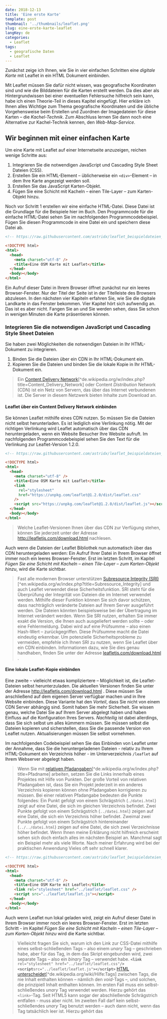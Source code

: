 ```yaml
---
date: 2018-12-13
title: 'Eine erste Karte'
template: post
thumbnail: '../thumbnails/leaflet.png'
slug: eine-erste-karte-leaflet
langKey: de
categories:
  - Leaflet
tags:
  - geografische Daten
  - Leaflet
---
```


Zunächst zeige ich Ihnen, wie Sie in vier einfachen Schritten eine _digitale Karte_ mit Leaflet in ein HTML Dokument einbinden.

Mit Leaflet müssen Sie dafür nicht wissen, was geografische Koordinaten sind und wie die Bilddateien für die Karten erstellt werden. Da dies aber als Hintergrundwissen bei einer eventuellen Fehlersuche hilfreich sein kann, habe ich einen Theorie-Teil in dieses Kapitel eingefügt. Hier erkläre ich Ihnen alles Wichtige zum Thema geografische Koordinaten und die übliche Vorgehensweise beim Erstellen und Zuordnen der Imagedateien für diese Karten – die _Kachel-Technik_. Zum Abschluss lernen Sie dann noch eine Alternative zur Kachel-Technik kennen, den _Web-Map-Service_.

## Wir beginnen mit einer einfachen Karte

Um eine Karte mit Leaflet auf einer Internetseite anzuzeigen, reichen wenige Schritte aus:

1. Integrieren Sie die notwendigen JavaScript und Cascading Style Sheet Dateien (CSS).
2. Erstellen Sie ein HTML-Element – üblicherweise ein `<div>`-Element – in dem Ihre Karte angezeigt werden soll.
3. Erstellen Sie das JavaScript Karten-Objekt.
4. Fügen Sie eine Schicht mit Kacheln – einen Tile-Layer – zum Karten-Objekt hinzu.

Noch vor Schritt 1 erstellen wir eine einfache HTML-Datei. Diese Datei ist die Grundlage für die Beispiele hier im Buch. Den Programmcode für die einfache HTML-Datei sehen Sie im nachfolgenden Programmcodebeispiel. Fügen Sie diesen Programmcode in eine Datei ein und speichern diese Datei ab.

```html
<!-- https://raw.githubusercontent.com/astridx/leaflet_beispieldateien_zum_Buch/master/version3_2021/1/index_999.html-->

<!DOCTYPE html>
<html>
  <head>
    <meta charset="utf-8" />
    <title>Eine OSM Karte mit Leaflet</title>
  </head>
  <body></body>
</html>

```

Ein Aufruf dieser Datei in Ihrem Browser öffnet zunächst nur ein leeres Browser-Fenster. Nur der Titel der Seite ist in der Titelleiste des Browsers abzulesen. In den nächsten vier Kapiteln erfahren Sie, wie Sie die digitale Landkarte in das Fenster bekommen. Vier Kapitel hört sich aufwendig an. Das ist es aber nicht. Fangen Sie an und Sie werden sehen, dass Sie schon in wenigen Minuten die Karte präsentieren können.

### Integrieren Sie die notwendigen JavaScript und Cascading Style Sheet Dateien

Sie haben zwei Möglichkeiten die notwendigen Dateien in Ihr HTML-Dokument zu integrieren.

1. Binden Sie die Dateien über ein CDN in Ihr HTML-Dokument ein.
2. Kopieren Sie die Dateien und binden Sie die lokale Kopie in Ihr HTML-Dokument ein.

> Ein [Content Delivery Network](https://de.wikipedia.org/w/index.php?title=Content_Delivery_Network)[^de.wikipedia.org/w/index.php?title=Content_Delivery_Network] oder Content _Distribution_ Network (CDN) ist ein Netz von Servern, das über das Internet verbundenen ist. Die Server in diesem Netzwerk bieten Inhalte zum Download an.

#### Leaflet über ein Content Delivery Network einbinden

Sie können Leaflet mithilfe eines CDN nutzen. So müssen Sie die Dateien nicht selbst herunterladen. Es ist lediglich eine Verlinkung nötig. Mit der richtigen Verlinkung wird Leaflet automatisch über das CDN heruntergeladen, wenn ein Website Besucher Ihre Website aufruft. Im nachfolgenden Programmcodebeispiel sehen Sie den Text für die Verlinkung zur Leaflet-Version 1.2.0.

```html
<!-- https://raw.githubusercontent.com/astridx/leaflet_beispieldateien_zum_Buch/master/version3_2021/1/index_998.html-->

<!DOCTYPE html>
<html>
  <head>
    <meta charset="utf-8" />
    <title>Eine OSM Karte mit Leaflet</title>
    <link
      rel="stylesheet"
      href="https://unpkg.com/leaflet@1.2.0/dist/leaflet.css"
    />
    <script src="https://unpkg.com/leaflet@1.2.0/dist/leaflet.js"></script>
  </head>
  <body></body>
</html>

```

> Welche Leaflet-Versionen Ihnen über das CDN zur Verfügung stehen, können Sie jederzeit unter der Adresse http://leafletjs.com/download.html nachlesen.

Auch wenn die Dateien der Leaflet Bibliothek nun automatisch über das CDN heruntergeladen werden: Ein Aufruf Ihrer Datei in Ihrem Browser öffnet immer noch ein leeres Browser-Fenster. Erst im letzten Schritt, im Kapitel _Fügen Sie eine Schicht mit Kacheln – einen Tile-Layer – zum Karten-Objekt hinzu_, wird die Karte sichtbar.

> Fast alle modernen Browser unterstützen [Subresource Integrity (SRI)](https://en.wikipedia.org/w/index.php?title=Subresource_Integrity)[^en.wikipedia.org/w/index.php?title=Subresource_Integrity] und auch Leaflet verwendet diese Sicherheitsfunktion. SRI steht für die Überprüfung der Integrität von Dateien die im Internet verwendet werden. Mithilfe dieser Funktion können Sie sich davor schützen, dass nachträglich veränderte Dateien auf Ihrem Server ausgeführt werden. Die Dateien könnten beispielsweise bei der Übertragung im Internet verändert werden. Wenn Sie SRI nutzen, erhalten Sie immer exakt die Version, die Ihnen auch ausgeliefert werden sollte – oder eine Fehlermeldung. Dabei wird auf eine Prüfsumme – also einen Hash-Wert – zurückgegriffen. Diese Prüfsumme macht die Datei eindeutig erkennbar. Um potenzielle Sicherheitsprobleme zu vermeiden, empfehle ich Ihnen SRI zu nutzen, wenn Sie Leaflet über ein CDN einbinden. Informationen dazu, wie Sie dies genau handhaben, finden Sie unter der Adresse [leafletjs.com/download.html](http://leafletjs.com/download.html) .

#### Eine lokale Leaflet-Kopie einbinden

Eine zweite – vielleicht etwas kompliziertere – Möglichkeit ist, die Leaflet-Dateien selbst herunterzuladen. Die aktuellen Versionen finden Sie unter der Adresse http://leafletjs.com/download.html . Diese müssen Sie anschließend auf dem eigenen Server verfügbar machen und in Ihre Website einbinden. Diese Variante hat den _Vorteil_, dass Sie nicht von einem CDN Server abhängig sind. Somit haben Sie mehr Sicherheit. Sie wissen genau, welche Datei Sie auf Ihrem Server abgelegt haben und haben Einfluss auf die Konfiguration Ihres Servers. _Nachteilig_ ist dabei allerdings, dass Sie sich selbst um alles kümmern müssen. Sie müssen selbst die Dateien kopieren und sicherstellen, dass Sie die passende Version von Leaflet nutzen. Aktualisierungen müssen Sie selbst vornehmen.

Im nachfolgenden Codebeispiel sehen Sie das Einbinden von Leaflet unter der Annahme, dass Sie die heruntergeladenen Dateien - relativ zu Ihrem HTML-Dokument ein Verzeichnis höher - im Unterverzeichnis `/leaflet` auf Ihrem Webserver abgelegt haben.

> Wenn Sie mit [relativen Pfadangaben](https://de.wikipedia.org/w/index.php?title=Pfadname)[^de.wikipedia.org/w/index.php?title=Pfadname] arbeiten, setzen Sie die Links innerhalb eines Projektes mit Hilfe von Punkten. Der große Vorteil von relativen Pfadangaben ist, dass Sie ein Projekt jederzeit in ein anderes Verzeichnis kopieren können ohne Pfadangaben korrigieren zu müssen. Bei einer relativen Pfadangabe bedeuten die Punkte folgendes: Ein Punkt gefolgt von einem Schrägstrich (`./datei.html`) zeigt auf eine Datei, die sich im gleichen Verzeichnis befindet. Zwei Punkte gefolgt von einem Schrägstrich (`../datei.html`) zeigen auf eine Datei, die sich ein Verzeichnis höher befindet. Zweimal zwei Punkte gefolgt von einem Schrägstrich hintereinander (`../../datei.html`) zeigen auf eine Datei, die sich zwei Verzeichnisse höher befindet. Wenn Ihnen meine Erklärung nicht hilfreich erscheint sehen sich doch einfach alles im nächsten Beispiel an. Manchmal sagt ein Beispiel mehr als viele Worte. Nach meiner Erfahrung wird bei der praktischen Anwendung Vieles oft sehr schnell klarer.

```html
<!-- https://raw.githubusercontent.com/astridx/leaflet_beispieldateien_zum_Buch/master/version3_2021/1/index_998a.html-->

<!DOCTYPE html>
<html>
  <head>
    <meta charset="utf-8" />
    <title>Eine OSM Karte mit Leaflet</title>
    <link rel="stylesheet" href="../leaflet/leaflet.css" />
    <script src="../leaflet/leaflet.js"></script>
  </head>
  <body></body>
</html>

```

Auch wenn Leaflet nun lokal geladen wird, zeigt ein Aufruf dieser Datei in Ihrem Browser immer noch ein leeres Browser-Fenster. Erst im letzten Schritt - im Kapitel _Fügen Sie eine Schicht mit Kacheln – einen Tile-Layer – zum Karten-Objekt hinzu_ wird die Karte sichtbar.

> Vielleicht fragen Sie sich, warum ich den Link zur CSS-Datei mithilfe eines selbst-schließenden Tags – also einem _unary_ Tag – geschrieben habe, aber für das Tag, in dem das Skript eingebunden wird, zwei separate Tags – also ein _binary_ Tag – verwendet habe. **`<link`** `rel="stylesheet" href="../leaflet/leaflet.css"`**`/>`**  **`<script`**`src="../leaflet/leaflet.js"`**`></script>`** [HTML unterscheidet](https://de.wikipedia.org/wiki/Hilfe:Tags)[^de.wikipedia.org/wiki/Hilfe:Tags] zwischen Tags, die nie Inhalt enthalten können – nämlich den _void_-Tags –, und solchen, die prinzipiell Inhalt enthalten können. Im ersten Fall muss ein selbst-schließendes _unary_ Tag verwendet werden. Hierzu gehört das `<link>`-Tag. Seit HTML5 kann sogar der abschließende Schrägstrich entfallen - muss aber nicht. Im zweiten Fall darf kein selbst-schließendes _unary_ Tag benutzt werden – auch dann nicht, wenn das Tag tatsächlich leer ist. Hierzu gehört das <script>-Tag.

#### Leaflet performant einbinden – defer oder async

In diesem Kapitel erkläre ich Ihnen, wie Sie Leaflet in Ihre Website einbinden können, ohne den Ladeprozess der Webseite zu unterbrechen. Falls Sie noch unsicher in der Anwendung von JavaScript sind und dieses Kapitel Sie eher verwirrt, dann dürfen sie es überspringen. Das Beachten der Performance können Sie auch erst angehen, wenn Sie die ersten Karten selbst erstellt haben. Lesen Sie in diesem Falle einfach im Kapitel _Erstellen Sie ein Element in dem Ihre Karte angezeigt werden soll_ weiter.

##### Was passiert genau, wenn eine Website geladen wird die im Kopfbereich ein Skript einbindet?

Sehen wir uns zunächst einmal an, was genau passiert, wenn ein Browser eine Website mit einem `<script>`-Tag lädt.

1. Als erstes lädt der Browser den Text der HTML-Seite.
2. Als nächstes beginnt er, den HTML-Code zu analysieren, also zu parsen.
3. Nun trifft der Parser auf das `<script>`-Tag, welches auf eine externe Skript-Datei verweist.
4. Der Browser fordert die Skript-Datei an. Einstweilen blockiert und stoppt der Parser seine Arbeit.
5. Je nach Größe der Datei ist das Skript nach einiger Zeit vollständig heruntergeladen und wird anschließend ausgeführt.
6. Nun endlich kann der Parser seine Arbeit fortsetzten und den Rest des
   HTML-Dokuments analysieren und am Ende im Browser anzeigen.

Wenn Sie sich diese Abfolge ansehen, können Sie sich vorstellen, dass Punkt vier das performante Laden der Website negativ beeinflusst. Der Ladevorgang der Website macht praktisch eine Pause. Solange bis alle Skripte heruntergeladen sind, passiert nichts mehr. Und wenn es eine Sache gibt, die Website-Besucher und Suchmaschinen nicht mögen, dann ist dies die Wartezeit beim Aufbau der Website.

##### Wie können Sie die Ladezeit positiv beeinflussen?

Um das im vorherigen Abschnitt beschriebene Problem zu umgehen wurde früher oft empfohlen, den JavaScript-Code möglichst nah am schließenden `<body>`-Tag in die Website zu integrieren. Zu dieser Empfehlung gibt es mit HTML5 zwei gute Alternativen – nämlich die Attribute [`defer`](https://wiki.selfhtml.org/wiki/HTML/Attribute/defer)[^https://wiki.selfhtml.org/wiki/HTML/Attribute/defer] und [`async`](https://wiki.selfhtml.org/wiki/HTML/Attribute/async)[^wiki.selfhtml.org/wiki/HTML/Attribute/async]. [^https://html.spec.whatwg.org/multipage/scripting.html#attr-script-defer]. 

Sofern Sie das Attribut `defer` verwenden, wird das Skript ausgeführt, wenn das HTML-Dokument geladen und für die Ansicht umgewandelt - also geparst - ist. Zum anderen können Sie das Attribut `async` einsetzten. Mit `async` wird Ihr Skript asynchron mit dem HTML-Dokument ausgeführt. Wenn Sie keines dieser Attribute explizit angegeben, wird erst das vollständige Skript geladen und ausgeführt und erst dann wird das Laden und Parsen des HTML-Dokuments fortgesetzt.

##### Was sollten Sie beim Einsatz von defer oder async mit Leaflet beachten?

Wenn Sie Ihre Karte auf Ihrer Website anzeigen, werden Sie nicht nur das Leaflet-Skript laden. Sie werden später noch eigenen JavaSript-Code schreiben. Dieser eigene Code setzt das Laden des Leaflet-Skripts voraus. Aus diesem Grund müssen Sie sicherstellen, dass die Leaflet Bibliothek vollständig geladen ist, bevor Ihr eigener Code ausgeführt wird. Dies können Sie mithilfe des _Eventhandlers_: `load`. Obwohl Ihr eigenes Skript voraussetzt, dass Leaflet vollständig geladen ist, können Sie das Attribut `async` verwenden. Sehen Sie selbst: Das folgende einfache Beispiel zeigt es Ihnen.

```html
<!-- https://raw.githubusercontent.com/astridx/leaflet_beispieldateien_zum_Buch/master/version3_2021/1/mymap_99.html-->

<html>
  <head>
    <title>Eine OSM Karte mit Leaflet</title>
    <link
      rel="stylesheet"
      href="https://unpkg.com/leaflet@1.2.0/dist/leaflet.css"
    />
  </head>
  <body>
    <div id="map" style="width: 600px; height: 400px"></div>
    <script src="mymap_99.js" async></script>
    <script
      src="https://unpkg.com/leaflet@1.2.0/dist/leaflet.js"
      async
    ></script>
  </body>
</html>

```

In ihrem eigenen Skript `mymap_99.js` müssen Sie mithilfe von `window.addEventListener('load', function() … )` das Laden des vollständigen HTML-Dokuments abwarte.

```js
// https://raw.githubusercontent.com/astridx/leaflet_beispieldateien_zum_Buch/master/version3_2021/1/mymap_99.js

window.addEventListener(
  "load",
  function () {
    var map = L.map("map", {
      center: [50.27264, 7.26469],
      zoom: 10,
    });
    L.tileLayer("http://{s}.tile.osm.org/{z}/{x}/{y}.png").addTo(map);
  },
  false
);

```

Alle weiteren Beispiele hier im Buch habe ich ohne das Attribut `async` erstellt, weil ich den Schwerpunkt auf die Verwendung von Leaflet selbst setzen wollte.

### Erstellen Sie ein Element in dem Ihre Karte angezeigt werden soll

Das Einfügen eines HTML-Elements in unser Grundgerüst dürfte für Sie kein Problem darstellen. Der Vollständigkeit halber habe ich diesen Schritt hier trotzdem eingefügt.

Setzen Sie ein `<div>`-Element mit einer bestimmten `ID` an die Stelle in Ihrem HTML-Dokument, an der Sie Ihre Karte anzeigen möchten. Stellen Sie dabei sicher, dass das `<div>`-Element, also der Kartencontainer, eine definierte Höhe hat.

> Der einfachste Weg einem HTML-Element eine feste Höhe zuzuordnen, ist das `style`-Attribut – also direkt im HTML-Element selbst. Weil hier im Buch _Leaflet_ das Hauptthema ist, verwende ich für das Einbinden von Stylesheets in den Beispielen diese einfache Methode. Durch das direkte Festlegen von
> Formaten gehen allerdings im praktischen Einsatz viele Vorteile verloren. Alternative Varianten zum Einbinden von Stylesheets finden Sie unter anderem unter der Adresse [https://wiki.selfhtml.org/wiki/CSS/alternative_Stylesheets](https://wiki.selfhtml.org/index.php?title=CSS/alternative_Stylesheets)[^wiki.selfhtml.org/wiki/HTML/Attribute/async].

Im nachfolgenden Programmcodeausschnitt sehen Sie die relevante Zeile `<div style="height: 180px;" id="mapid"></div>`.

```html
<!-- https://raw.githubusercontent.com/astridx/leaflet_beispieldateien_zum_Buch/master/version3_2021/1/index_997.html-->

<!DOCTYPE html>
<html>
  <head>
    <meta charset="utf-8" />
    <title>Eine OSM Karte mit Leaflet</title>
    <link rel="stylesheet" href="../leaflet/leaflet.css" />
    <script src="../leaflet/leaflet.js"></script>
  </head>
  <body>
    <div style="height: 180px" id="mapid"></div>
  </body>
</html>

```

So, nun ist das HTML-Dokument bereit ein Leaflet Kartenobjekt zu initialisieren und interessante Dinge mit ihm anzustellen.

### Erstellen Sie das Karten-Objekt

Nun wird es spannend. Wir erstellen das Skript das die Karte anzeigen wird. Dabei beginnen wir mit dem Erstellen des Karten-Objektes. Im nachfolgenden Programmcodeausschnitt sehen Sie die erste Zeile des Skripts.

```html
<!-- https://raw.githubusercontent.com/astridx/leaflet_beispieldateien_zum_Buch/master/version3_2021/1/index_996.html-->

<!DOCTYPE html>
<html>
  <head>
    <title>Eine OSM Karte mit Leaflet</title>
    <link rel="stylesheet" href="../leaflet/leaflet.css" />
    <script src="../leaflet/leaflet.js"></script>
  </head>
  <body>
    <div style="height: 180px" id="mapid"></div>
    <script>
      var mymap = L.map("mapid").setView([50.27264, 7.26469], 13);
    </script>
  </body>
</html>

```

Was haben wir genau gemacht? Wir haben mit dem Befehl `var mymap = L.map('mapid')` ein neues Objekt – oder eine neue Instanz – der Klasse `map` erstellt und dieser den Namen `mymap` gegeben.

> Sie frage sich nun vielleicht, wie wir eine neue Instanz ohne die Verwendung des Schlüsselwortes `new` erstellen konnten? Die Antwort ist einfach: Die Leaflet-Klassen sind mit einem Großbuchstaben – beispielsweise `L.Map` – benannt und diese müssen mit `new` erstellt werden. Es gibt aber Shortcuts mit Kleinbuchstaben – `L.map` – die aus Bequemlichkeitsgründen von den Leaflet-Programmierern für Sie erstellt wurden. Leaflet setzt hier das Entwurfsmuster [Fabrikmethode](https://de.wikipedia.org/w/index.php?title=Fabrikmethode)[^de.wikipedia.org/w/index.php?title=Fabrikmethode] ein. Das Muster beschreibt, wie ein Objekt durch Aufruf einer Methode anstatt durch direkten Aufruf eines Konstruktors erzeugt wird. Wollen Sie sich dies selbst ansehen? Die [Funktion `L.map()`](https://github.com/Leaflet/Leaflet/blob/7ed780cd35474f2acf0f17e7394807ff0973a031/src/map/Map.js#L1708)[^github.com/Leaflet/Leaflet/blob/7ed780cd35474f2acf0f17e7394807ff0973a031/src/map/Map.js#L1708] der Klasse `L.Map` finden Sie auf Github ganz am Ende in der Datei `map.js`. Ein weiteres Beispiel finden Sie zu Beginn des Kapitels _Custom Markers_.

Das Festlegen des Kartenmittelpunktes mithilfe der Koordinaten `[50.27264, 7.26469]` und der Methode `setView()` und die Angabe der Zoomstufe 13 ist optional. Ich empfehle Ihnen, diese Werte immer mitzugeben. Denn: Es ist für jeden ärgerlich eine Karte zu sehen, die die ganze Welt anzeigt – die relevanten Daten befinden sich aber alle in Gering, einem kleinen Dorf in der deutschen Eifel. Man muss somit erst einmal mehrmals auf die Schaltflächen zum Zoomen klicken.

> Sagen Ihnen die _Koordinaten_ in der Form [50.27264, 7.26469] nichts und möchten Sie gerne mehr zum Thema geografische Koordinaten erfahren? Dann lesen den Exkurs
> im Kapitel _Exkurs: Geographische Koordinaten_.

Sie verfügen nun über ein Leaflet Karten-Objekt, mit dem Sie eine Karte anzeigen können. Sie müssen dem _Karten-Objekt_ noch mitteilen, welches _Kartenbild_ - also welche Grafiken - es anzeigen soll. Dies tun Sie, indem Sie eine Schicht mit Kacheln, also einen _Tile-Layer_, zum Karten-Objekt hinzufügen. Wie Sie dies genau tun, zeige ich Ihnen im nächsten Kapitel.

### Fügen Sie eine Schicht mit Kacheln – einen Tile-Layer – zum Karten-Objekt hinzu

Der letzte Schritt beim Erstellen der Karte ist das Hinzufügen der Kachel-Schicht. Diese Schicht – oder dieser Layer – kann als eine Art Basiskarte angesehen werden.
Es handelt sich um die Grafiken, auf der die Geoobjekte, die wir hier im Buch erarbeiten, dargestellt werden. Also die Imagedateien.

Kacheln zum Anzeigen in einem digitalen Kartenobjekt werden als Service von unterschiedlichen Providern angeboten. Im nächsten Kapitel werde ich Ihnen genauer erläutert,
dass diese Kacheln normalerweise als 256 Pixel x 256 Pixel Images angeboten werden und warum die URL zum Aufruf der Kacheln die etwas kryptisch wirkenden Zeichen `/{z}/{x}/{y}.png` enthält.

Ich verwende hier das Angebot von http://www.openstreetmap.org zur Darstellung der Karte. Den Programmcode zum Einbinden der Imagedateien vom OpenStreetMap Tile-Server habe ich im nachfolgenden Programmcodebeispiel eingefügt. Es ist die Zeile `L.tileLayer('http://{s}.tile.osm.org/{z}/{x}/{y}.png').addTo(mymap);`. Die rechtlichen Voraussetzungen zur Verwendung der Kacheln des Openstreetmap-Servers finden Sie unter der Adresse `https://operations.osmfoundation.org/policies/tiles`.

```html
<!-- https://raw.githubusercontent.com/astridx/leaflet_beispieldateien_zum_Buch/master/version3_2021/1/index_995.html-->

<!DOCTYPE html>
<html>
  <head>
    <title>Eine OSM Karte mit Leaflet</title>
    <link rel="stylesheet" href="../leaflet/leaflet.css" />
    <script src="../leaflet/leaflet.js"></script>
  </head>
  <body>
    <div style="height: 180px" id="mapid"></div>
    <script>
      var mymap = L.map("mapid").setView([50.27264, 7.26469], 13);
      L.tileLayer("http://{s}.tile.osm.org/{z}/{x}/{y}.png").addTo(mymap);
    </script>
  </body>
</html>

```

Was haben wir genau gemacht? Wir haben ein `TileLayer`-Objekt erstellt und diesem die URL des OpenStreetMap-Servers übergeben. Außerdem haben wir die Methode `addTo()` aufgerufen und dieser Methode unser Karten-Objekt `mymap` als Parameter übergeben. So weiß Leaflet nun genau, welche Bilder es wo abrufen soll und kann die Kartenschicht zeichnen.

> Ich hatte es eben schon erwähnt: Leaflet ist so programmiert, dass Sie die verschiedenen Methoden verketten können. Dies ist möglich, weil die unterschiedlichen Methoden Objekte zurückgeben, die wieder Funktionen enthalten. Leaflet setzt das Entwurfsmuster [Fabrikmethode](https://de.wikipedia.org/w/index.php?title=Fabrikmethode)[^de.wikipedia.org/w/index.php?title=Fabrikmethode] ein. So konnten wir `.addTo(mymap)` einfach an `L.tileLayer('http://{s}.tile.osm.org/{z}/{x}/{y}.png')` anhängen. Alternativ hätten wir zuerst ein TileLayer Objekt erstellen müssen und hätten erst im nächsten Schritt die Methode `addTo()` aufrufen können.

```js
var x = L.tileLayer('http://{s}.tile.osm.org/{z}/{x}/{y}.png');
x.addTo(mymap);
```

Fertig! Sie haben nun eine vollständige Karte erstellt. Zählen Sie nach: In diesen vier Schritten haben Sie gerade einmal fünf Zeilen Programmcode eingegeben.

Standardmäßig sind alle Maus- und Touch-Interaktionen auf der Karte aktiviert. Probieren Sie es aus – wir haben ja bisher noch keine Optionen übergeben – alles ist Standard. Sie können die Karte vergrößern und verkleinern und in der rechten unteren Ecke befindet sich ein Hinweis darauf, dass die Karte mit Leaflet erstellt wurde. Sie können nun die ganze Welt auf dieser Karte erkunden. In der nachfolgenden Abbildung sehen Sie diese Karte – so sollte diese bei Ihnen aussehen, wenn Sie meinem Beispiel gefolgt sind.

![Ein Screenshot der eine Landkarte mit Leaflet anzeigt.](/images/997.png)

Bevor wir die Karte nun weiter bearbeiten, sehen wir uns ein bisschen Theorie an. Falls Sie keine Theorie mögen, können sie sofort praktisch im Kapitel _Die Karte mit Daten bestücken_ weitermachen.

## Exkurs: Geographische Koordinaten

Mithilfe von Längen und Breitengraden können Sie die genaue Position eines jedes Punktes auf der Erdoberfläche angeben.

### Das Koordinatensystem der Erde

Das Grad-Netz der Erde ist ein gedachtes Koordinatensystem auf der Erdoberfläche mit sich rechtwinklig schneidenden Längen- und Breitenkreisen. Zum Aufbau dieses Koordinatensystems wird unser Erdball zunächst in 180 Breitenkreise und 360 Längenkreise eingeteilt.

- Die [Breitengrade](https://de.wikipedia.org/w/index.php?title=Geographische_Breite)[^de.wikipedia.org/w/index.php?title=Geographische_Breite] oder Breitenkreise verlaufen parallel zum Äquator.
- Die [Längengrade](https://de.wikipedia.org/w/index.php?title=Geographische_L%C3%A4nge)[^de.wikipedia.org/w/index.php?title=Geographische_L%C3%A4nge] oder Längenkreise verbinden Nord- und Südpol.

So entsteht ein [grobmaschiges Gitter](https://de.wikipedia.org/w/index.php?title=Geographische_Koordinaten)[^de.wikipedia.org/w/index.php?title=Geographische_Koordinaten], anhand dessen jeder die ungefähre Position auf der Erdoberfläche bestimmen kann.

![Das Gradnetz der Erde - By CIA, Niteowlneils (Public domain), via Wikimedia Commons](/images/964er.png)

Um die Genauigkeit zu erhöhen, wird jeder Breiten- und Längengrad weiter unterteilt.

#### Breitengrade

Die [Breitengrade](https://de.wikipedia.org/w/index.php?title=Geographische_Breite) verlaufen von Osten nach Westen. Vielleicht wissen Sie noch aus dem Erdkundeunterricht in der Schule, dass der Äquator im rechten Winkel zur Erdachse verläuft. Er liegt etwa in der Mitte zwischen Nord- und Südpol. Im geografischen Koordinatensystem gilt er als Ausgangspunkt für die Berechnung der Breitenkreise und ihm wird ein Winkel von 0° zugeordnet.

![Breitengrade (Latitude) - By Pearson Scott Foresman (Public domain), via Wikimedia Commons](/images/964br.png)

#### Längengrade

Die [Längengrade](https://de.wikipedia.org/w/index.php?title=Geographische_L%C3%A4nge)[^de.wikipedia.org/w/index.php?title=Geographische_L%C3%A4nge]
auf der Erde verlaufen von Norden nach Süden. Sie umspannen die Erde praktisch. Eine Längenkreishälfte wird als Meridian bezeichnet. Die Längenkreise haben keinen natürlichen Nullpunkt. Heute gilt der Meridan, der den Londoner Stadtteil Greenwich durchläuft, als Nullmeridian und somit als Ausgangspunkt für die Berechnung der Längengrade.

![Längengrade (Longitude) - By Pearson Scott Foresman (Public domain), via Wikimedia Commons](/images/964la.png)

### Schreibweisen von geografischen Koordinaten

Bei der Angabe von geographischen Koordinaten wird heute normalerweise eine von zwei Schreibweisen verwendet: Entweder das [Sexagesimalsystem](https://de.wikipedia.org/w/index.php?title=Sexagesimalsystem)[^de.wikipedia.org/w/index.php?title=Sexagesimalsystem], welches von Wikipedia verwendet wird, oder die Dezimalschreibweise, die von Computerprogrammen bevorzugt wird. Im Laufe unserer Geschichte haben sich allerdings eine Menge mehr unterschiedlicher Systeme entwickelt.

> Falls Sie einmal in die Verlegenheit kommen sollten und eine Koordinate von einem System in ein anderes umrechnen müssen, kann ich Ihnen die Website [https://www.deine-berge.de/Rechner/Koordinaten/Dezimal/51,10](https://www.deine-berge.de/Rechner/Koordinaten/Dezimal/51,10)[^16] empfehlen, weil diese das Umrechnen zwischen vielen verschiedenen Systemen unterstützt.

#### Das Sexagesimalsystem

Das [Sexagesimalsystem](https://de.wikipedia.org/w/index.php?title=Sexagesimalsystem)[^de.wikipedia.org/w/index.php?title=Sexagesimalsystem] ist die traditionelle Schreibweise. Dieses System heißt Sexagesimal, weil ein Grad eines Breitengrades 60 Minuten entspricht. Somit basiert das Sexagesimalsystem auf der Zahl 60. Und der lateinische Name der Zahl 60 ist _'sexagesimus'_.

Jeder Breiten- und Längengrad wird in 60 Minuten mit je 60 Sekunden unterteilt. Eine Koordinate besteht somit aus drei Teilen.

- Der erste Teil gibt die Längen- und Breitengrade als Winkel in Grad (°) an. Die Angabe ist ganzzahlig und liegt beim Längengrad zwischen -180 und +180 und beim Breitengrad zwischen -90 und +90. Dabei steht beim Breitengrad `-`90° für die Angabe 90° `Süd` und  `+`90° für die Angabe 90° `Nord`. Die Breite wird entsprechend in `-`180° bis `+`180° angegeben, anstelle von 180° `West` bis 180° `Ost`.
- Der zweite Teil gibt die Minuten an. Die Minuten werden durch eine Prime (′) gekennzeichnet. Jeder Grad hat 60 Minuten. Das bedeutet, dass diese Zahl nicht kleiner als 0 sein darf und kleiner als 60 sein muss. 
- Der dritte Teil gibt die Sekunden an. Jede Minute hat 60 Sekunden, die anhand einer Doppelprime (″) erkennbar sind. Genau wie bei den Minuten gilt also auch hier: Die Sekundenzahl darf nicht kleiner als 0 sein und muss kleiner als 60 sein.

Eine Breitenminute entspricht auf der Erdoberfläche einer Strecke von circa 1,852 Kilometern. Die Strecke, die einer Längenminute entspricht, beträgt am Äquator ebenfalls 1,852 Kilometer, verringert sich aber zum Pol hin auf 0 Kilometer. Bei der Positionsangabe eines Ortes, also der Angabe der geographischen Koordinaten, nennt man zuerst die Breite und dann die Länge. So liegt Koblenz bei 50° N (nördliche Breite) und 7° O (östliche Länge).

So hat beispielsweise die Zugspitze die Koordinaten `47°25′16″, 10°59′7″`. Einem Ort, der auf dem westlichen Teil der Südhalbkugel liegt, könnten die Koordinaten `-11°27′30″, -72°47′23″` zugeordnet werden.

#### Die Dezimalschreibweise

Parallel zum traditionell gebräuchlichen Sexagesimalsystem hat sich die Angabe der Koordinaten im Dezimalsystem etabliert. Das Dezimalsystem basiert auf der Zahl 10. Dieses System wird vor allem deshalb von Computern gerne benutzt, weil es sich damit recht unkompliziert rechnen lässt.

Die Genauigkeit einer Koordinate in der Dezimalschreibweise hängt sehr von der Anzahl der Nachkommastellen ab. Bei nur zwei Nachkommastellen ergibt sich eine mögliche Abweichung von bis zu einem Kilometer, bei vier Stellen nach dem Komma sind es nur noch zehn Meter Abweichung und sechs Nachkommastellen entsprechen einer Genauigkeit von einem Meter.

Orten auf der West- und Südhalbkugel wird in der Regel ein Minus (-) vorangestellt. Die Breite wird in Dezimalgrad von -90° bis +90° angegeben. Dabei steht `-`90° für die Angabe 90° `Süd` und `+`90° für die Angabe 90° `Nord`. Die Breite wird entsprechend in `-`180° bis `+`180° angegeben, anstelle von 180° `West` bis 180° `Ost`. Beispielsweise werden im Dezimalsystem die Koordinaten der Zugspitze mit `47.4211, 10.9852` angegeben. Einem Ort, der auf dem westlichen Teil der Südhalbkugel liegt, könnten die Koordinaten `-13.163333, -72.545556` zugeordnet werden.

## Exkurs: Wie werden Landkarten auf einer Website angezeigt?

Eine Karte ist im Grunde genommen nichts anderes als die Darstellung einer [Abbildung](https://de.wikipedia.org/w/index.php?title=Abbild)[^de.wikipedia.org/w/index.php?title=Abbild] oder [Grafik](https://de.wikipedia.org/w/index.php?title=Grafik)[^de.wikipedia.org/w/index.php?title=Grafik]. Abbildungen oder Grafiken müssen, damit sie von Computern verarbeitet werden können, in einem [Grafikformat](https://de.wikipedia.org/w/index.php?title=Grafikformat)[^de.wikipedia.org/w/index.php?title=Grafikformat] gespeichert werden. Bevor wir uns genau ansehen, wie die Grafiken für Landkarten erstellt werden, erkläre ich Ihnen nachfolgend kurz die wesentlichen Unterschiede dieser beiden Formate.

### Grafikformate: Vektoren und Rastergrafiken

Ein Grafikformat ist ein Dateiformat, das den Aufbau einer Bilddatei beschreibt. Bei den Grafikformaten können Sie alles in allem zwischen [Vektorgrafiken](https://de.wikipedia.org/w/index.php?title=Vektorgrafik)[^de.wikipedia.org/w/index.php?title=Vektorgrafik] und [Rastergrafiken](https://de.wikipedia.org/w/index.php?title=Rastergrafik)[^de.wikipedia.org/w/index.php?title=Rastergrafik] unterscheiden. Im nächsten Bild sehen Sie oben eine Vektorgrafik und unten eine Rastergrafik.

![Vektorgrafik und Rastergrafik](/images/930.png)

#### Vektoren

[Vektorgrafiken](https://de.wikipedia.org/w/index.php?title=Vektorgrafik)[^de.wikipedia.org/w/index.php?title=Vektorgrafik] basieren, im Gegensatz zu Rastergrafiken, nicht auf einem Pixelraster, indem jedem Bildpunkt ein Farbwert zugeordnet ist. Vektorgrafiken basieren auf einer Formel, die die Elemente, aus denen das Bild aufgebaut ist, genau beschreibt. Ein Kreis kann in einer Vektorgrafik anhand des Mittelpunktes, des Radiuses, der Linienstärke und der Farbe vollständig beschrieben werden. Deshalb müssen auch nur diese Parameter gespeichert werden. Je nach Bildgröße benötigen Vektorgrafiken daher oft weniger Speicherplatzbedarf als Rastergrafiken. Außerdem können sie im Gegensatz zur Rastergrafik stufenlos und verlustfrei skaliert, also vergrößert oder verkleinert werden.

#### Rastergrafiken

[Rastergrafiken](https://de.wikipedia.org/w/index.php?title=Rastergrafik)[^de.wikipedia.org/w/index.php?title=Rastergrafik] kennen Sie sicherlich auch unter dem Namen Pixelgrafik oder Bitmap. Dieses Format beschreibt die Bilder in Form einer Anordnung von Pixeln als Raster. Pixel sind im Grunde genommen nichts anderes als Bildpunkten, denen eine Farbe zugeordnet ist. Anders als bei Vektorgrafiken ist die Bildgröße – die Breite und Höhe gemessen in Pixeln – und die Farbtiefe – die maximale Anzahl an Farben – ein wesentliches Merkmal des Bildes. Eine Rastergrafik kann nicht stufenlos und verlustfrei vergrößert werden.

### Vektoren und Rastergrafiken für digitale Karten

Karten sollen intuitiv und einfach bedienbar sein. Idealerweise ist jeder Ausschnitt der Karte in jeder Auflösung schnell abrufbar.

Theoretisch ist dies für Vektorkarten möglich. Praktisch kostet es aber sehr viel Rechenzeit. Abgesehen von Satellitenaufnahmen oder Luftbildern, die nichts anderes als ein Foto sind, sind Karten in der Regel keine Rastergrafiken. Die Informationen anhand derer die Karte erstellt wird, werden als Daten gespeichert. Diese Daten entsprechen eher den Daten, mit denen Vektorgrafiken erstellt werden. Eine Straße wird beispielsweise mithilfe einer Anzahl von Punkten, die miteinander verbunden sind, dargestellt. Zusätzlich werden mit diesen Punkten Eigenschaften abgespeichert. Eine Eigenschaft kann der Straßenname sein – eine andere Eigenschaft kann der Straßenbelag sein.

Leider ist die Darstellung dieser Informationen auf einer Webseite in einem Vektorformat aber schwierig. Nicht alle Browser können gut mit Vektorgrafiken umgehen. Außerdem gibt es viele Geodaten, die große Bereiche auf der Erde abdecken. Diese müssen bei der Verwendung eines Vektorformates auch dann verarbeitet werden, wenn Sie sich nur einen kleinen Bereich in Deutschland ansehen möchten. Mit Rastergrafiken hat kein Browser Probleme. So ziemlich jeder Browser kann eine Rasterkarte anstandslos auf einem Bildschirm anzeigen.

Das Problem bei der Bereitstellung von geographischen Informationen als Rastergrafik ist, dass eine gute Bildqualität eine hohe Auflösung voraussetzt. Dies hat zur Folge, das die Grafikdateien sehr groß werden. Bilddateien, die über das Internet geladen und im Browser angezeigt werden, sollten aber so klein wie möglich sein.

Aus diesem Grund wird die Karte für kleine Ausschnitte im Vorfeld berechnet und in einem Rasterformat gespeichert. Als Rasterformat wird [PNG](https://de.wikipedia.org/w/index.php?title=Portable_Network_Graphics)[^de.wikipedia.org/w/index.php?title=Portable_Network_Graphics] verwendet. Wie dies genau gemacht wird, erkläre ich Ihnen im nächsten Kapitel.

### Wir unterteilen die Welt in Kacheln

Um eine Karte anzuzeigen, wird die Welt also in Ausschnitte, genau genommen in Quadrate zerlegt. Die Quadrate werden _'Tiles'_, das ist das englische Wort für _'Kacheln'_, genannt. Jedes Quadrat ist exakt 256 Pixel x 256 Pixel groß.

> Nicht nur OpenStreetMap, auch die Google Maps API unterteilt ihr Kartenbilder in Kacheln. Wenn Sie die Website https://www.google.de/maps aufrufen und eine andere Vergrößerungsstufe wählen, wird ermittelt, welche Daten erforderlich sind. Diese Daten werden dann in einen Satz mit Kacheln übersetzt und angezeigt. Dabei bildet die Zoom-Stufe 0 die ganze Welt auf ein Quadrat ab. Teilt man den Erdumfang von 40.038 Kilometern durch die 256 Pixel der Kachel sieht man im Ergebnis, dass ein Pixel 156,4 Kilometer darstellt. Das ist noch nicht sehr detailliert. Bis Zoom-Stufe 19 ändert sich eine ganze Menge. In der nachfolgenden Tabelle sehen Sie, dass bei Zoom-Stufe 19 ein Pixel einem Bereich von 0,3 Metern auf der Erde entspricht. Damit kann man schon etwas anfangen!

| Zoom-Stufe | Kachel-Anzahl  | Kachel-Breite entpricht | Ein Pixel entspricht |
| ---------- | -------------- | ----------------------- | -------------------- |
| 0          | 1              | 40.038 Kilometer        | 156 Kilometer        |
| 1          | 4              | 20.019 Kilometer        | 78 Kilometer         |
| 2          | 16             | 10.009 Kilometer        | 39 Kilometer         |
| 3          | 64             | 5.004 Kilometer         | 19,5 Kilometer       |
| 4          | 256            | 2.502 Kilometer         | 9,8 Kilometer        |
| …        | …            | …..                   | ….                 |
| 15         | 1 Milliarden   | 1.224 Meter             | 4,8 Meter            |
| 16         | 4 Milliarden   | 612 Meter               | 2,4 Meter            |
| 17         | 17 Milliarden  | 306 Meter               | 1,2 Meter            |
| 18         | 68 Milliarden  | 306 Meter               | 0,6 Meter            |
| 19         | 275 Milliarden | 76 Meter                | 0,3 Meter            |

Die vollständige Tabelle können Sie unter der Adresse [http://wiki.openstreetmap.org/wiki/Zoom_levels](https://wiki.openstreetmap.org/w/index.php?title=Zoom_levels)[^https://wiki.openstreetmap.org/w/index.php?title=Zoom_levels] mit weiteren Angaben im Internet abrufen.

> Vielleicht probieren Sie nun das Zoomen im vorangegangene Beispiel aus und wundern sich, dass Sie die Karte nur bis zur Zoom-Stufe 18 vergrößern können. Das liegt daran, dass bei dieser OpenStreeMap Karte standardmäßig die Option `maxZoom` mit 18 gesetzt ist. Sie können diese Option jedoch überschreiben. Wie das geht sehen Sie im nachfolgenden Programmcodebeispiel. Weitere Informationen finden Sie im Kapitel zur Karte von _Stamen_.

```html
<!-- https://raw.githubusercontent.com/astridx/leaflet_beispieldateien_zum_Buch/master/version3_2021/1/index_995a.html-->

<!DOCTYPE html>
<html>
  <head>
    <title>Eine OSM Karte mit Leaflet</title>
    <link rel="stylesheet" href="../leaflet/leaflet.css" />
    <script src="../leaflet/leaflet.js"></script>
  </head>
  <body>
    <div style="height: 180px" id="mapid"></div>
    <script>
      var mymap = L.map("mapid").setView([50.27264, 7.26469], 13);
      L.tileLayer("http://{s}.tile.osm.org/{z}/{x}/{y}.png", {
        minZoom: 0,
        maxZoom: 19,
      }).addTo(mymap);
    </script>
  </body>
</html>

```

> Vielleicht sind Sie es gewohnt, bei der Darstellung von Landkarten in den Zahlen eines Maßstabs zu denken? Bei digitalen Karten gibt es keinen Maßstab im Sinne einer Papierkarte, weil die Druckauflösung nicht bekannt ist und ein Maßstab hiervon abhängt. Ein Maßstab kann immer nur relativ zur Auflösung angegeben werden.

### Wie weiß Leaflet welche der vielen Kacheln angezeigt werden sollen?

Nun haben wir jede Menge Kacheln und möchten mit diesen eine digitale Karte auf unserer Website anzeigen. Woher weiß Leaflet, welche Kacheln, also welche Bilddatei, es vom verlinkten Server laden und an welcher Stelle es diese anzeigen soll? Dazu sehen wir uns zunächst einmal an, wie die Kacheln genau erstellt werden.

Um ein Bild von einer Karte in kleine überschaubare Abschnitte zu teilen, unterscheidet der Server, der die Kacheln erzeugt, zwischen verschiedenen Zoom-Stufen und für jede Zoom-Stufe erstellt er ein eigenes Set von Kacheln – praktisch eine eigene Ebene. Da der Standard für die Größe der Kacheln 256 Pixel x 256 Pixel beträgt, ist bei der Zoom-Stufe 0 die gesamte Welt in einer einzigen 256 Pixel x 256 Pixel großen Kachel enthalten. In der Tabelle im vorherigen Kapitel konnten Sie ja schon erkennen, dass jede Erhöhung der Zoom-Stufe auch die Anzahl der anzuzeigenden Kacheln erhöht.

Um die Kacheln in der richtigen Weise zu benutzen, muss es ein Muster geben, das befolgt werden kann, um sicherzustellen, dass die richtigen Kacheln vom Server geladen werden und vom Browser des Clients an der richtigen Stelle angezeigt werden.

Im Kapitel _Fügen Sie eine Schicht mit Kacheln – einen Tile-Layer – zum Karten-Objekt hinzu_ hatten wir die URL für den Tile Server mit `http://{s}.tile.openstreetmap.org/{z}/{x}/{y}.png` angegeben.

Der Teil `{z}/{x}/{y}` des Pfades zur PNG-Datei enthält Variablen aus denen der Namen der Bilddatei berechnet werden kann.

- `{z}` bezeichnet die zu ladende Zoom-Stufe.
- `{x}` bezeichnet die Position auf der x-Achse der Kachel.
- `{y}` bezeichnet die Position auf der y-Achse.
- `{s}` steht für eine optionale Subdomain.

Zum Beispiel wird das Bild für die niedrigste Zoom-Stufe – also das Bild welches den größten Bereich pro Pixel anzeigt – unter dem Dateinamen `0/0/0.png` abgespeichert.

![Das Bild für die niedrigste Zoom-Stufe `0/0/0.png`.](/images/998.png)

Die vollständige URL dieses Kachelbildes auf dem Openstreetmap Server ist `http://a.tile.openstreetmap.org/0/0/0.png`. Probieren Sie es, klicken Sie den Link an oder öffnen Sie selbst die Adresse http://a.tile.openstreetmap.org/0/0/0.png in Ihrem Internetbrowser.

> Tiefergehend können Sie das Thema auf der Website von OpenStreetMap, genau unter der Adresse [http://wiki.openstreetmap.org/wiki/Slippy_map_tilenames](https://wiki.openstreetmap.org/w/index.php?title=Slippy_map_tilenames)[^wiki.openstreetmap.org/w/index.php?title=Slippy_map_tilenames], nachlesen. 

Bei der Zoom-Stufe 1 sind die Kacheln so angeordnet, wie in der nachfolgenden Grafik dargestellt.

![Ein Bild mit allen Kacheln für die zweitniedrigste Zoom-Stufe.](/images/998a.png)

Unter der Adresse [http://a.tile.openstreetmap.org/1/0/0.png](http://a.tile.openstreetmap.org/1/0/0.png) finden sie die Grafik, die sich in der Abbildung links oben befindet.

## Schöne Kartenlayer

Nachdem das Erstellen der ersten Karte so einfach vonstatten ging fragen Sie sich sicher, ob es genauso einfach ist eine alternative Darstellung – also Kacheln eines anderen Providers – zu verwenden. Die Antwort ist: Ja, meist ist es ist genauso einfach!

Ich zeige Ihnen dies hier anhand von zwei weiteren Providern, nämlich [thunderforest.com](https://www.thunderforest.com) und [stamen.com](https://stamen.com). Im Kapitel _ESRI - Environmental Systems Research Institute_ finden Sie weitere Beispiele.

> Mögen Sie die Karten von [GoogleMaps](https://www.google.com/maps)[^google.com/maps] und möchten Sie gerne die Kacheln von Google für Ihre digitale Karte nutzen? Wenn Sie dies zusammen mit Leaflet tun möchten, können Sie dies mithifle des Plugins [L.GridLayer.GoogleMutant](https://gitlab.com/IvanSanchez/Leaflet.GridLayer.GoogleMutant)[^gitlab.com/IvanSanchez/Leaflet.GridLayer.GoogleMutant].

### Thunderforest

Thunderforest bietet Ihnen gleich neun verschiedene Kachel-Varianten. Sie erreichen die Kacheln alle über die gleiche URL, lediglich das Unterverzeichnis muss angepasst werden.

> Um Kacheln von Thunderforest zu verwenden, müssen Sie ein Zugriffstoken anfordern. Dieses Token können Sie über die Adresse [thunderforest.com/docs/apikeys](https://www.thunderforest.com/docs/apikeys) selbst erstellen. Wenn Sie ihre Karte erstellen, hängen Sie dieses Zugriffstoken einfach an das Ende der URL des Tile-Servers an. Zum Beispiel so: `https://{s}.tile.thunderforest.com/cycle/{z}/{x}/{y}.png?apikey=YourApiKey`

Die Kacheln der OpenCyclemap finden Sie beispielsweise unter der Adresse

`https://{s}.tile.thunderforest.com/cycle/{z}/{x}/{y}.png?apikey=YourApiKey`

abgelegt. Die Transportvariante finden Sie unter der Adresse

`https://{s}.tile.thunderforest.com/transport/{z}/{x}/{y}.png?apikey=YourApiKey.`

---

Nachfolgende Übersicht zeigt Ihnen die verschiedenen Kartenstile von Thunderforest.

![pioneer](/images/997pioneer.png)

---

![cycle](/images/997cycle.png)

---

![transport](/images/997transport.png)

---

![outdoors](/images/997outdoors.png)

---

![transport-dark](/images/997transportdark.png)

---

![mobile-atlas](/images/997mobileatlas.png)

---

![neigborhood](/images/997neigborhood.png)

---

Wenn Sie Thunderforest verwenden möchten, müssen Sie unser bisheriges Beispiel nun in einer Zeile abändern. Sie müssen als Tile Layer nur die im Beispiel zu sehende URL angeben. Der nachfolgende Programmcode zeigt Ihnen ein vollständiges Beispiel.

```html
<!-- https://raw.githubusercontent.com/astridx/leaflet_beispieldateien_zum_Buch/master/version3_2021/1/index_994.html-->

<!DOCTYPE html>
<html>
  <head>
    <title>Eine OSM Karte mit Leaflet</title>
    <link rel="stylesheet" href="../leaflet/leaflet.css" />
    <script src="../leaflet/leaflet.js"></script>
  </head>
  <body>
    <div style="height: 700px" id="mapid"></div>
    <script>
      var mymap = L.map("mapid").setView([50.27264, 7.26469], 13);
      L.tileLayer(
        "https://{s}.tile.thunderforest.com/landscape/{z}/{x}/{y}.png?apikey=8db5bf38e3d841b6a57a7201f78cfbec"
      ).addTo(mymap);
    </script>
  </body>
</html>

```

### Stamen

Stamen legt den Schwerpunkt auf gutes Design. Informationen zu den Karten von Stamen finden Sie auf der Website [http://maps.stamen.com](http://maps.stamen.com). Die Übersicht zeigt Ihnen drei Kartenstile von Stamen.

![watercolor](/images/996watercolor.png)

---

![toner](/images/996toner.png)

---

![terraint](/images/996terrant.png)

---

Beim Einbinden einer Karte von Stamen müssen Sie zusätzlich eine JavaScript Datei verlinken. Wie Sie den `StamenTileLayer` genau nutzen, können Sie im nachfolgenden Programmcodebeispiel ablesen.

```html
<!-- https://raw.githubusercontent.com/astridx/leaflet_beispieldateien_zum_Buch/master/version3_2021/1/index_993.html-->

<!DOCTYPE html>
<html>
  <head>
    <title>Eine OSM Karte mit Leaflet</title>
    <link rel="stylesheet" href="../leaflet/leaflet.css" />
    <script src="../leaflet/leaflet.js"></script>
    <script
      type="text/javascript"
      src="http://maps.stamen.com/js/tile.stamen.js"
    ></script>
  </head>
  <body>
    <div style="height: 700px" id="mapid"></div>
    <script>
      var mymap = L.map("mapid").setView([50.27264, 7.26469], 13);
      var layer = new L.StamenTileLayer("watercolor");
      mymap.addLayer(layer);
    </script>
  </body>
</html>

```

> _Achtung:_ Der `StamenTileLayer` unterstützt nicht alle Zoom-Stufen. Wenn Sie den Typ `watercolor` verwenden, sehen Sie zum Beispiel mit der Zoom-Stufe 19 eine leere graue Fläche. Um dies zu verhindern können Sie die Optionen des `StamenTileLayer` überschreiben.

- Setzten Sie dafür nach der Instanziierung die Options `maxZoom` auf 19. So bleibt die Zoom-Stufe 19 als Ebene auf der Karte erhalten.
- Setzen Sie dann aber die Option `maxNativeZoom` auf 18. Dies bewirkt, dass Leaflet nicht versucht, Kachel für eine Zoom-Stufe 19 zu laden. Stattdessen benutze Leaflet auch bei Zoom-Stufe 19 die Kacheln der Zoom-Stufe 18 – skaliert diese aber auf die Größe der Zoom-Stufe 19.

```html
<!-- https://raw.githubusercontent.com/astridx/leaflet_beispieldateien_zum_Buch/master/version3_2021/1/index_993a.html-->

<!DOCTYPE html>
<html>
  <head>
    <title>Eine OSM Karte mit Leaflet</title>
    <link rel="stylesheet" href="../leaflet/leaflet.css" />
    <script src="../leaflet/leaflet.js"></script>
    <script
      type="text/javascript"
      src="http://maps.stamen.com/js/tile.stamen.js"
    ></script>
  </head>
  <body>
    <div style="height: 700px" id="mapid"></div>
    <script>
      var mymap = L.map("mapid").setView([50.27264, 7.26469], 13);
      var layer = new L.StamenTileLayer("watercolor");
      layer.options.maxZoom = 19;
      layer.options.maxNativeZoom = 18;
      mymap.addLayer(layer);
    </script>
  </body>
</html>

```

ESRI ist ein weiterer Anbieter von Basiskarten. Was ESRI genau ist und wie Sie die Karten dieses Institius einbinden können erkläre ich Ihnen im Kapitel zu _ESRI_.

> Haben Sie noch nicht den Kartenstil gefunden, den Sie suchen oder sind Sie einfach nur neugierig, welche Karten sonst noch angeboten werden? Verweise auf weitere Tile-Server-Provider finden Sie unter der Adresse: [http://wiki.openstreetmap.org/wiki/Tiles](https://wiki.openstreetmap.org/w/index.php?title=Tiles)[^wiki.openstreetmap.org/w/index.php?title=Tiles].

## Images als Layer – Web-Map-Service

Sie haben eine gute Satellitenaufnahme und möchten diese als Schicht in Ihrer Karte anzeigen. Vielleicht denken Sie auch an die Wetterwarnkarten des Deutschen Wetterdienstes, die im Grunde genommen nur aus eingefärbten Polygonen bestehen. Ein Umwandeln dieser Grafikdateien in 275 Milliarden Kacheln, wie es im vorherigen Kapitel beschriebenen wurde, wäre zwar möglich – Sie können sich aber vorstellen, dass es für diese Aufgabenstellungen adäquatere Techniken gibt.

### Eine einfache Leaflet-Karte mithilfe des Web-Map-Services erstellen

Eine Alternative zur schon beschriebenen Kachel-Technik ist der Web-Map-Service (WMS)](https://de.wikipedia.org/w/index.php?title=Web_Map_Service)[^de.wikipedia.org/w/index.php?title=Web_Map_Service]. Der WMS ist ein Spezialfall eines [Web Services](https://de.wikipedia.org/w/index.php?title=Webservice)[^de.wikipedia.org/w/index.php?title=Webservice]. Dieser Service bietet Ihnen eine Schnittstelle zum Abrufen von Landkartenausschnitten über das Internet.

Todo und Vectortechnik

Ein WMS bietet drei Funktionen, die von einem Benutzer angefragt werden können. Die Funktionen `GetCapabilities` und `GetFeatureInfo` vernachlässigen wir hier. Diese sind für die Anzeige der Karte nicht relevant. Die Funktion `GetMap` ist die, die wir uns genauer ansehen und die von Leaflet angewendet wird. Bei einem Aufruf von `GetMap` liefert der WMS ein [georeferenziertes](https://de.wikipedia.org/w/index.php?title=Georeferenzierung)[^de.wikipedia.org/w/index.php?title=Georeferenzierung] Rasterbild.

> Bei einem [georeferenzierten](https://de.wikipedia.org/w/index.php?title=Georeferenzierung) Rasterbild handelt es sich um eine Bilddatei, der raumbezogene Informationen hinzugefügt wurden. Das hört sich zunächst einmal sehr theoretisch an. Praktisch können Sie sich den Vorgang der Georeferenzierung so veranschaulichen: Stellen Sie sich vor, dass das Bild auf einen Bereich auf der Erde gelegt wird. Gleichzeitig wird das Gradnetz der Erde dieses Bereichs mit dem Bild verbunden. Im Ergebnis wird also jedem Pixel des Bildes eine Koordinate – in Relation zum Gradnetz der Erde – zugewiesen. Georeferenzierung kennen Sie vielleicht auch unter dem Begriff Geokodierung, Geotagging oder Verortung.

Innerhalb des `GetMap` Aufrufs können Sie Optionen auswählen. Zum Beispiel können Sie angeben,

- welches Koordinatensystem zugrundelegt werden soll,
- welchen Kartenausschnitt Sie sehen möchten,
- wie groß der Kartenausschnitt sein soll oder
- welches Ausgabeformat Sie gerne hätten.

Mit folgendem URL-Abruf erhalten Sie beispielsweise ein speziell zusammengestelltes Bild vom GeoWebservice des [Deutschen Wetterdienstes](http://www.dwd.de/)[^dwd.de]: [`https://maps.dwd.de/geoserver/dwd/ows ?service=WMS&version=1.3 &request=GetMap &layers=dwd:Warnungen_Landkreise &bbox=6.15,51.76,14.90,55.01 &width=512&height=418 &srs=EPSG:4326 &format=image/jpeg &CQL_FILTER=EC_II%20IN%20(%2751%27,%2752%27)`](https://maps.dwd.de/geoserver/dwd/ows?service=WMS&version=1.3&request=GetMap&layers=dwd:Warnungen_Landkreise&bbox=6.15,51.76,14.90,55.01&width=512&height=418&srs=EPSG:4326&format=image/jpeg&CQL_FILTER=EC_II%20IN%20(%2751%27,%2752%27)).

`https://maps.dwd.de/geoserver/dwd/ows?service=WMS&version=1.3`  
`&request=GetMap`  
`&layers=dwd:Warnungen_Landkreise`  
`&bbox=6.15,51.76,14.90,55.01`  
`&width=512`  
`&height=418`  
`&srs=EPSG:4326`  
`&format=image%2Fjpeg`  
`&CQL_FILTER=EC_II%20IN%20('51','52')`

Probieren Sie es aus: Der Aufruf der URL im Browser produziert eine Karte mit allen momentan ausgegebenen gültigen Windwarnungen der Kategorie 51 (Windböen) und 52 (Sturmböen) für Norddeutschland. Ausgegeben im JPG-Format. Sie sehen allerdings nur dann ein Bild, wenn tatsächlich Wetterwarnungen vorhanden sind.

> Eine Anleitung zur Nutzung des GeoWebservices des Deutschen Wetterdienstes finden Sie unter der Adresse [https://www.dwd.de/DE/wetter/warnungen_aktuell/objekt_einbindung/einbindung_karten_geowebservice.pdf?\_\_blob=publicationFile&v=11](https://www.dwd.de/DE/wetter/warnungen_aktuell/objekt_einbindung/einbindung_karten_geowebservice.pdf?__blob=publicationFile&v=11).

Detaillierte technische Informationen zum Web Mapping Service (WMS) allgemein finden Sie unter der Adresse [http://www.opengeospatial.org/standards/wms](http://www.opengeospatial.org/standards/wms) im Internet. Ausführliche Informationen zu den möglichen Funktionen eines Geoservers finden Sie unter [http://docs.geoserver.org](http://docs.geoserver.org).

Ich möchte Sie hier an dieser Stelle nicht mit trockenen Dokumentationen von Web Services langweilen. Viel lieber zeige ich Ihnen ein praktisches Beispiel. Im nachfolgenden Programmcodeausschnitt sehen Sie die wesentlichen Zeilen.

```html
<!-- https://raw.githubusercontent.com/astridx/leaflet_beispieldateien_zum_Buch/master/version3_2021/1/index_992.html-->

<!DOCTYPE html>
<html>
  <head>
    <title>Eine OSM Karte mit Leaflet</title>
    <link rel="stylesheet" href="../leaflet/leaflet.css" />
    <script src="../leaflet/leaflet.js"></script>
  </head>
  <body>
    <div style="height: 700px" id="mapid"></div>
    <script>
      var mymap = L.map("mapid").setView([50.27264, 7.26469], 7);
      var dwd = L.tileLayer
        .wms("https://maps.dwd.de/geoserver/dwd/wms", {
          layers: "dwd:bluemarble",
        })
        .addTo(mymap);
    </script>
  </body>
</html>

```

Wenn Sie dieses Beispiel mit dem Laden eines `L.tileLayer` ohne WMS vergleichen, ist eigentlich nur eine Zeile anders. Anstelle der Zeile

```js
L.tileLayer('http://{s}.tile.osm.org/{z}/{x}/{y}.png').addTo(mymap);
```

haben wir

```js
L.tileLayer.wms("https://maps.dwd.de/geoserver/dwd/wms", {
layers:'dwd:bluemarble',
}).addTo(mymap);
```

eingefügt. Wir ergänzen also zusätzlich `.wms` hinter `L.tileLayer` und die Option `{layers:'dwd:bluemarble',}`.

Wichtig ist, dass Sie dem Aufruf `L.tileLayer.wms`

- die richtige Adresse zum WMS Service mitgeben und
- die Option `layers`

passend setzen.

Für alle anderen Parameter setzt Leaflet, oder der Service selbst, Standardwerte ein – falls Sie nichts Spezielles angeben. Möchten Sie wissen, was vom WMS-Service geliefert wird? Dann öffnen Sie doch die HTML-Datei des vorherigen Beispiels in Ihrem Browser. Mit dem Layer `dwd:bluemarble` können Sie ein Satellitenbild zu Ihrer Karte hinzufügen. Wie das genau aussieht, sehen Sie im nachfolgenden Bild.

![Ein Satellitenbild, das über einen WMS-Service geladen wurde.](/images/942.png)

### L.tileLayer.wms über L.tileLayer.wms

Das Schöne an WMS-Layern ist, das Sie diese übereinander legen können. Das nachfolgende Beispiel enthält Programmcode, der im Ergebnis gleichzeitig drei WMS-Layer übereinander anzeigt.

```html
<!-- https://raw.githubusercontent.com/astridx/leaflet_beispieldateien_zum_Buch/master/version3_2021/1/index_991.html -->

<!DOCTYPE html>
<html>
  <head>
    <title>Eine OSM Karte mit Leaflet</title>
    <link rel="stylesheet" href="../leaflet/leaflet.css" />
    <script src="../leaflet/leaflet.js"></script>
  </head>
  <body>
    <div style="height: 700px" id="mapid"></div>
    <script>
      var mymap = L.map("mapid").setView([50.27264, 7.26469], 7);
      L.tileLayer
        .wms("https://maps.dwd.de/geoserver/dwd/wms", {
          transparent: true,
          layers: "dwd:bluemarble",
        })
        .addTo(mymap);
      L.tileLayer
        .wms("https://maps.dwd.de/geoserver/dwd/wms", {
          format: "image/png",
          transparent: true,
          layers: "dwd:Warngebiete_Kreise",
        })
        .addTo(mymap);
      L.tileLayer
        .wms("https://maps.dwd.de/geoserver/dwd/wms", {
          format: "image/png",
          transparent: true,
          layers: "dwd:Warnungen_Gemeinden_vereinigt",
        })
        .addTo(mymap);
    </script>
  </body>
</html>

```

Dieses Beispiel ist meiner Meinung nach selbsterklärend. Wichtig ist, dass Sie die Option `transparent` mit `true` übergeben. Andernfalls sehen Sie nur einen – nämlich den obersten – Layer. Bereiche, die nicht mit Daten gefüllt sind, werden weiß gezeichnet. Außerdem müssen Sie die Option `format` mit `'image/png'` belegen. Leaflet lädt ansonsten automatisch das Format `'image/jpeg'` und dieses Format unterstützt keine Transparenz.

![Mehrere Layer, die über einen WMS-Service geladen wurde.](/images/994.png)

![Mehrere Layer, die über einen WMS-Service geladen wurde.](/images/994a.png)

### L.tileLayer.wms und L.tileLayer zusammen auf einer Karte

Das nachfolgende Beispiel zeigt Ihnen, wie Sie einen `L.tileLayer` mit einem `L.tileLayer.wms` kombinieren können.

```html
<!-- https://raw.githubusercontent.com/astridx/leaflet_beispieldateien_zum_Buch/master/version3_2021/1/index_990.html -->

<!DOCTYPE html>
<html>
  <head>
    <title>Eine OSM Karte mit Leaflet</title>
    <link rel="stylesheet" href="../leaflet/leaflet.css" />
    <script src="../leaflet/leaflet.js"></script>
  </head>
  <body>
    <div style="height: 700px" id="mapid"></div>
    <script>
      var mymap = L.map("mapid").setView([50.27264, 7.26469], 7);
      L.tileLayer("http://{s}.tile.osm.org/{z}/{x}/{y}.png").addTo(mymap);
      L.tileLayer
        .wms("https://maps.dwd.de/geoserver/dwd/wms", {
          format: "image/png",
          transparent: true,
          layers: "dwd:Warngebiete_Kreise",
        })
        .addTo(mymap);
      L.tileLayer
        .wms("https://maps.dwd.de/geoserver/dwd/wms", {
          transparent: true,
          format: "image/png",
          layers: "dwd:Warnungen_Gemeinden_vereinigt",
        })
        .addTo(mymap);
    </script>
  </body>
</html>

```

Für dieses Beispiel gilt das, was ich im vorherigen Beispiel bezüglich Transparenz und Format geschrieben habe. Zusätzlich müssen Sie darauf achten, dass Sie den `L.tileLayer` nicht über die `L.tileLayer.wms.Layer` Schicht legen. Der `L.tileLayer` ist nicht transparent. Er würde die `L.tileLayer.wms.Layer` Schicht vollständig abdecken.

Die nachfolgende Abbildung zeigt Ihnen die zwei `L.tileLayer.wms` Layer über dem `L.tileLayer` Layer.

![Zwei `L.tileLayer.wms` Layer über dem `L.tileLayer` Layer.](/images/994b.png)

> **Achtung:** Wenn auf Ihrer Karte der Layer `dwd:Warnungen_Gemeinden_vereinigt` nicht angezeigt wird, kann es daran liegen, dass es zur Zeit keine Warnungen gibt. Dieser Layer enthält nur Daten, wenn aktuell Wetterwarnungen vorliegen. Die grünen Polygone – im Layer `dwd:Warngebiete_Kreise` – die die Landkreise darstellen, werden dahingegen immer eingeblendet.

## In diesem Kapitel haben wir …

In diesem Kapitel haben Sie auf unterschiedliche Arten eine Karte erstellt.

In den nächsten Kapiteln werden wir diese Karte mit Elementen und Informationen füllen.
